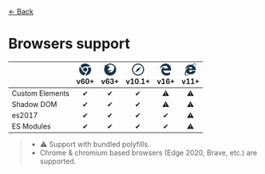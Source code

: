 [← Back](../README.md)

# Browsers support

<table>
  <thead>
    <th></th>
    <th><center><img width="24px" src="./assets/browser-chrome.svg" title="Chrome" /><br/>v60+</center></th>
    <th><center><img width="24px" src="./assets/browser-firefox.svg" title="Firefox" /><br/>v63+</center></th>
    <th><center><img width="24px" src="./assets/browser-safari.svg" title="Safari" /><br/>v10.1+</center></th>
    <th><center><img width="24px" src="./assets/browser-edge-legacy.svg" title="Edge" /><br/>v16+</center></th>
    <th><center><img width="24px" src="./assets/browser-ie.svg" title="IE" /><br/>v11+</center></th>
  </thead>
  <tbody>
    <tr>
      <td>Custom Elements</td>
      <td><center>✔</center></td>
      <td><center>✔</center></td>
      <td><center>✔</center></td>
      <td><center>⚠</center></td>
      <td><center>⚠</center></td>
    </tr>
    <tr>
      <td>Shadow DOM</td>
      <td><center>✔</center></td>
      <td><center>✔</center></td>
      <td><center>✔</center></td>
      <td><center>⚠</center></td>
      <td><center>⚠</center></td>
    </tr>
    <tr>
      <td>es2017</td>
      <td><center>✔</center></td>
      <td><center>✔</center></td>
      <td><center>✔</center></td>
      <td><center>✔</center></td>
      <td><center>⚠</center></td>
    </tr>
    <tr>
      <td>ES Modules</td>
      <td><center>✔</center></td>
      <td><center>✔</center></td>
      <td><center>✔</center></td>
      <td><center>✔</center></td>
      <td><center>⚠</center></td>
    </tr>
  </tbody>
</table>

> - ⚠ Support with bundled polyfills.
> - Chrome & chromium based browsers (Edge 2020, Brave, etc.) are supported.
